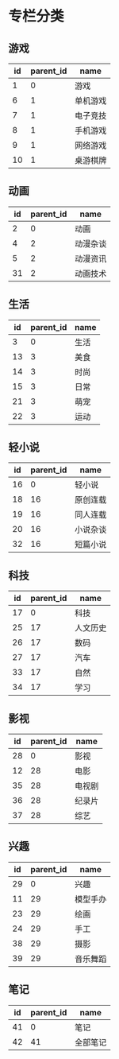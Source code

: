 # 专栏分类

## 游戏

| id  | parent_id | name |
|-----|-----------|------|
| 1   | 0         | 游戏   |
| 6   | 1         | 单机游戏 |
| 7   | 1         | 电子竞技 |
| 8   | 1         | 手机游戏 |
| 9   | 1         | 网络游戏 |
| 10  | 1         | 桌游棋牌 |

## 动画

| id  | parent_id | name |
|-----|-----------|------|
| 2   | 0         | 动画   |
| 4   | 2         | 动漫杂谈 |
| 5   | 2         | 动漫资讯 |
| 31  | 2         | 动画技术 |

## 生活

| id  | parent_id | name |
|-----|-----------|------|
| 3   | 0         | 生活   |
| 13  | 3         | 美食   |
| 14  | 3         | 时尚   |
| 15  | 3         | 日常   |
| 21  | 3         | 萌宠   |
| 22  | 3         | 运动   |

## 轻小说

| id  | parent_id | name |
|-----|-----------|------|
| 16  | 0         | 轻小说  |
| 18  | 16        | 原创连载 |
| 19  | 16        | 同人连载 |
| 20  | 16        | 小说杂谈 |
| 32  | 16        | 短篇小说 |

## 科技

| id  | parent_id | name |
|-----|-----------|------|
| 17  | 0         | 科技   |
| 25  | 17        | 人文历史 |
| 26  | 17        | 数码   |
| 27  | 17        | 汽车   |
| 33  | 17        | 自然   |
| 34  | 17        | 学习   |

## 影视

| id  | parent_id | name |
|-----|-----------|------|
| 28  | 0         | 影视   |
| 12  | 28        | 电影   |
| 35  | 28        | 电视剧  |
| 36  | 28        | 纪录片  |
| 37  | 28        | 综艺   |

## 兴趣

| id  | parent_id | name |
|-----|-----------|------|
| 29  | 0         | 兴趣   |
| 11  | 29        | 模型手办 |
| 23  | 29        | 绘画   |
| 24  | 29        | 手工   |
| 38  | 29        | 摄影   |
| 39  | 29        | 音乐舞蹈 |

## 笔记

| id  | parent_id | name |
|-----|-----------|------|
| 41  | 0         | 笔记   |
| 42  | 41        | 全部笔记 |
